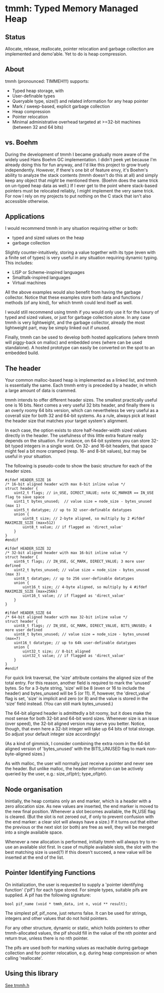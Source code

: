 tmmh: Typed Memory Managed Heap
===============================

Status
------
Allocate, release, reallocate, pointer relocation and garbage collection are implemented and demo'able.
Yet to do is heap compression.


About
-----

tmmh (pronounced: TIMMEH!!!) supports:
- Typed heap storage, with
- User-definable types
- Queryable type, size(!) and related information for any heap pointer
- Mark / sweep-based, explicit garbage collection
- Heap compression
- Pointer relocation
- Minimal administrative overhead targeted at >=32-bit machines (between 32 and 64 bits)


vs. Boehm
---------

During the development of tmmh I became gradually more aware of the widely used Hans Boehm GC implementation.
I didn't peek yet because I'm already doing this for fun anyway, and I'd like this project to grow truely independently.
However, if there's one bit of feature envy, it's Boehm's ability to analyze the stack contents (tmmh doesn't do this at all)
and simply keep any object that *might* be mentioned there. (Boehm does the same trick on un-typed heap data as well.)
If I ever get to the point where stack-based pointers must be relocated reliably, I might implement the very same trick.
For now I rely on my projects to put nothing on the C stack that isn't also accessible otherwise.


Applications
------------

I would recommend tmmh in any situation requiring either or both:
- typed and sized values on the heap
- garbage collection

Slightly counter-intuitively, storing a value together with its type (even with a finite set of types) is very useful in any situation requiring dynamic typing. This includes:

- LISP or Scheme-inspired languages
- Smalltalk-inspired languages
- Virtual machines

All the above examples would also benefit from having the garbage collector. Notice that these examples store both data and functions / methods (of any kind), for which tmmh could lend itself as well.

I would still recommend using tmmh if you would only use it for the luxury of typed and sized values, or just for garbage collection alone. In any case tmmh is very lightweight, and the garbage collector, already the most lightweight part, may be simply linked out if unused.

Finally, tmmh can be used to develop both hosted applications (where tmmh will piggy-back on malloc) and embedded ones (where can be used standalone). A hosted prototype can easily be converted on the spot to an embedded build.

The header
----------

Your common malloc-based heap is implemented as a linked list, and tmmh is essentially the same. Each tmmh entry is preceded by a header, in which a large amount of data is crammed.

tmmh intends to offer different header sizes. The smallest practically useful one is 16 bits. Next comes a very useful 32 bits header, and finally there is an overly roomy 64 bits version, which can nevertheless be very useful as a coverall size for both 32 and 64-bit systems. As a rule, always pick at least the header size that matches your target system's alignment.

In each case, the option exists to store half-header-width sized values directly in the header. The usefulness of this little extra feature really depends on the situation. For instance, on 64-bit systems you can store 32-bit typed integers in a single word. On 32- and 16-bit headers, that space might feel a bit more cramped (resp. 16- and 8-bit values), but may be useful in your situation.

The following is pseudo-code to show the basic structure for each of the header sizes.

	#ifdef HEADER_SIZE 16
	/* 16-bit aligned header with max 8-bit inline value */
	struct header {
		uint2_t flags; // in_USE, DIRECT_VALUE; note GC_MARKER == IN_USE flag to save space
		uint1_t bytes_unused;  // value size = node_size - bytes_unused (max 1)
		uint5_t datatype; // up to 32 user-definable datatypes
		union {
			uint8_t size; // 2-byte aligned, so multiply by 2 #ifdef MAXIMIZE_SIZE (max=512)
			uint8_t value; // if flagged as 'direct_value'
		}
	}
	#endif

	#ifdef HEADER_SIZE 32
	/* 32-bit aligned header with max 16-bit inline value */
	struct header {
		uint6_t flags; // IN_USE, GC_MARK, DIRECT_VALUE; 3 more user defined
		uint2_t bytes_unused; // value size = node_size - bytes_unused (max 3)
		uint8_t datatype; // up to 256 user-definable datatypes
		union {
			uint16_t size; // 4-byte aligned, so multiply by 4 #ifdef MAXIMIZE_SIZE (max=256k)
			uint16_t value; // if flagged as 'direct_value'
		}
	}

	#ifdef HEADER_SIZE 64
	/* 64-bit aligned header with max 32-bit inline value */
	struct header {
		uint8_t flags; // IN_USE, GC_MARK, DIRECT_VALUE, BITS_UNUSED; 4 more user defined
		uint8_t bytes_unused; // value size = node_size - bytes_unused (max=7)
		uint16_t datatype; // up to 64k user-definable datatypes
		union {
			uint32_t size; // 8-bit aligned
			uint32_t value; // if flagged as 'direct_value'
		}
	}
	#endif

For quick link traversal, the 'size' attribute contains the aligned size of the total entry. For this reason, another field is required to mark the 'unused' bytes. So for a 3-byte string, 'size' will be 8 (even or 16 to include the header) and bytes_unused will be 5 (or 11). If, however, the 'direct_value' flag is set, 'size' is implicit and zero (or 8) and the value is stored in the 'size' field instead. (You can still mark bytes_unused.)

The 64-bit aligned header is admittedly a bit roomy, but it does make the most sense for both 32-bit and 64-bit word sizes. Whenever size is an issue (over speed), the 32-bit aligned version may serve you better. Notice, though, that even here a 32-bit integer will take up 64 bits of total storage. So adjust your default integer size accordingly!

(As a kind of gimmick, I consider combining the extra room in the 64-bit aligned version of 'bytes_unused' with the BITS_UNUSED flag to mark non-byte-aligned sizes.)

As with malloc, the user will normally just receive a pointer and never see the header. But unlike malloc, the header information can be actively queried by the user, e.g.: size_of(ptr); type_of(ptr).


Node organisation
-----------------

Inintially, the heap contains only an end marker, which is a header with a zero allocation size. As new values are inserted, the end marker is moved to the new final position. Whenever a slot becomes available, the IN_USE flag is cleared. (But the slot is not zeroed out, if only to prevent confusion with the end marker: a clear slot will always have a size.) If it turns out that either the previous or the next slot (or both) are free as well, they will be merged into a single available space.

Whenever a new allocation is performed, initially tmmh will always try to re-use an available slot first. In case of multiple available slots, the slot with the best matching size is used(?) If this doesn't succeed, a new value will be inserted at the end of the list.


Pointer Identifying Functions
-----------------------------

On initialization, the user is requested to supply a 'pointer identifying function' ('pif') for each type stored. For simple types, suitable pifs are supplied. A pif has the following signature:

	bool pif_name (void * tmmh_data, int n, void ** result);

The simplest pif, pif_none, just returns false. It can be used for strings, integers and other values that do not hold pointers.

For any other structure, dynamic or static, which holds pointers to other tmmh-allocated values, the pif should fill in the value of the nth pointer and return true, unless there is no nth pointer.

The pifs are used both for marking values as reachable during garbage collection and for pointer relocation, e.g. during heap compression or when calling 'reallocate'.

Using this library
------------------

[See tmmh.h](tmmh.h)


